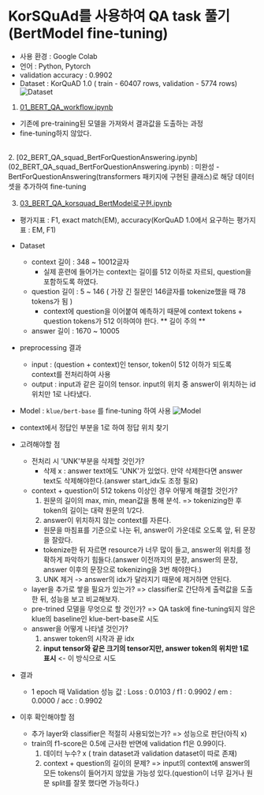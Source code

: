 # KorSQuAd를 사용하여 QA task 풀기(BertModel fine-tuning)
- 사용 환경 : Google Colab
- 언어 : Python, Pytorch
- validation accuracy : 0.9902
- Dataset : KorQuAD 1.0 ( train - 60407 rows, validation - 5774 rows)
![Dataset](https://velog.velcdn.com/images/ttogle918/post/98eb076d-e1b9-4372-a1e2-7b4aeaffbaee/image.png)

1. [01_BERT_QA_workflow.ipynb](https://github.com/ttogle918/AI_practice/blob/main/QA%20task/01_BERT_QA_workflow.ipynb)
  - 기존에 pre-training된 모델을 가져와서 결과값을 도출하는 과정
  - fine-tuning하지 않았다.  
<br>
2. [02_BERT_QA_squad_BertForQuestionAnswering.ipynb](02_BERT_QA_squad_BertForQuestionAnswering.ipynb) : 미완성
  - BertForQuestionAnswering(transformers 패키지에 구현된 클래스)로 해당 데이터셋을 추가하여 fine-tuning   

<br>

3. [03_BERT_QA_korsquad_BertModel로구현.ipynb](https://github.com/ttogle918/AI_practice/blob/main/QA%20task/03_BERT_QA_korsquad_BertModel%EB%A1%9C%EA%B5%AC%ED%98%84.ipynb)
  
  - 평가지표 : F1, exact match(EM), accuracy(KorQuAD 1.0에서 요구하는 평가지표 : EM, F1)
  - Dataset
    - context 길이 : 348 ~ 10012글자
      - 실제 훈련에 들어가는 context는 길이를 512 이하로 자르되, question을 포함하도록 하였다.
    - question 길이 : 5 ~ 146 ( 가장 긴 질문인 146글자를 tokenize했을 때 78 tokens가 됨 )
      - context에 question을 이어붙여 예측하기 때문에 context tokens + question tokens가 512 이하여야 한다. ** 길이 주의 **
    - answer 길이 : 1670 ~ 10005
  - preprocessing 결과
    - input : (question + context)인 tensor, token이 512 이하가 되도록 context를 전처리하여 사용
    - output : input과 같은 길이의 tensor. input의 위치 중 answer이 위치하는 id 위치만 1로 나타냈다.
  
  - Model :  `klue/bert-base` 를 fine-tuning 하여 사용
  ![Model](https://velog.velcdn.com/images/ttogle918/post/8ca5d438-e9f8-4b44-8c3c-abe62d044362/image.png)
  - context에서 정답인 부분을 1로 하여 정답 위치 찾기

  - 고려해야할 점
    - 전처리 시 'UNK'부분을 삭제할 것인가?
      - 삭제 x : answer text에도 'UNK'가 있었다. 만약 삭제한다면 answer text도 삭제해야한다.(answer start_idx도 조정 필요)
    - context + question이 512 tokens 이상인 경우 어떻게 해결할 것인가?
      1. 원문의 길이의 max, min, mean값을 통해 분석. => tokenizing한 후 token의 길이는 대략 원문의 1/2다.
      2. answer이 위치하지 않는 context를 자른다.
        - 원문을 마침표를 기준으로 나눈 뒤, answer이 가운데로 오도록 앞, 뒤 문장을 잘랐다.
        - tokenize한 뒤 자르면 resource가 너무 많이 들고, answer의 위치를 정확하게 파악하기 힘들다.(answer 이전까지의 문장, answer의 문장, answer 이후의 문장으로 tokenizing을 3번 해야한다.)
      3. UNK 제거 -> answer의 idx가 달라지기 때문에 제거하면 안된다.
    - layer을 추가로 쌓을 필요가 있는가? => classifier로 간단하게 출력값을 도출한 뒤, 성능을 보고 비교해보자.
    - pre-trined 모델을 무엇으로 할 것인가? => QA task에 fine-tuning되지 않은 klue의 baseline인 klue-bert-base로 시도
    - answer을 어떻게 나타낼 것인가?
      1. answer token의 시작과 끝 idx
      2. **input tensor와 같은 크기의 tensor지만, answer token의 위치만 1로 표시** <- 이 방식으로 시도
  - 결과
    - 1 epoch 때 Validation 성능 값 : Loss : 0.0103 / f1 : 0.9902 / em : 0.0000 / acc : 0.9902
  - 이후 확인해야할 점
    - 추가 layer와 classifier은 적절히 사용되었는가? => 성능으로 판단(아직 x)
    - train의 f1-score은 0.5에 근사한 반면에 validation f1은 0.99이다.
      1. 데이터 누수? x ( train dataset과 validation dataset이 따로 존재)
      2. context + question의 길이의 문제? => input의 context에 answer의 모든 tokens이 들어가지 않았을 가능성 있다.(question이 너무 길거나 원문 split를 잘못 했다면 가능하다.)
      
    
